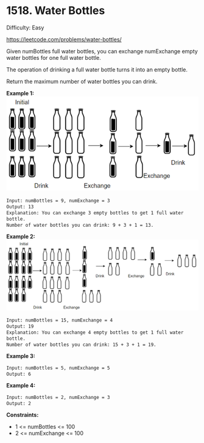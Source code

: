 # 1518. Water Bottles

Difficulty: Easy

https://leetcode.com/problems/water-bottles/

Given numBottles full water bottles, you can exchange numExchange empty water bottles for one full water bottle.

The operation of drinking a full water bottle turns it into an empty bottle.

Return the maximum number of water bottles you can drink.

**Example 1:**  
![ex1](ex1.png)
```
Input: numBottles = 9, numExchange = 3
Output: 13
Explanation: You can exchange 3 empty bottles to get 1 full water bottle.
Number of water bottles you can drink: 9 + 3 + 1 = 13.
```

**Example 2:**  
![ex2](ex2.png)
```
Input: numBottles = 15, numExchange = 4
Output: 19
Explanation: You can exchange 4 empty bottles to get 1 full water bottle. 
Number of water bottles you can drink: 15 + 3 + 1 = 19.
```

**Example 3:**
```
Input: numBottles = 5, numExchange = 5
Output: 6
```

**Example 4:**
```
Input: numBottles = 2, numExchange = 3
Output: 2
```

**Constraints:**

* 1 <= numBottles <= 100
* 2 <= numExchange <= 100
